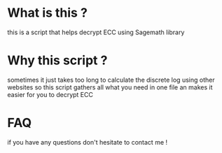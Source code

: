 # What is this ?
this is a script that helps decrypt ECC using Sagemath library 

# Why this script ?
sometimes it just takes too long to calculate the discrete log using other websites so this script gathers all what you need in one file an makes it easier for you to decrypt ECC 

# FAQ 
if you have any questions don't hesitate to contact me ! 